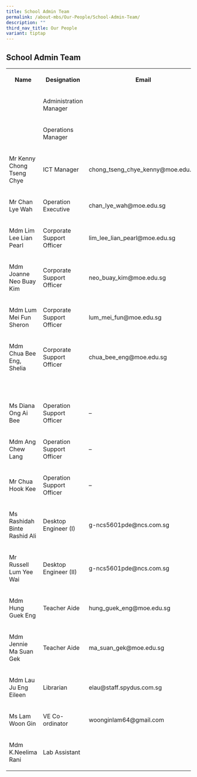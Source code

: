 ```yaml
---
title: School Admin Team
permalink: /about-mbs/Our-People/School-Admin-Team/
description: ""
third_nav_title: Our People
variant: tiptap
---
```

<h2>School Admin Team</h2><table><tbody><tr><th rowspan="1" colspan="1"><p>Name</p></th><th rowspan="1" colspan="1"><p>Designation</p></th><th rowspan="1" colspan="1"><p>Email</p></th></tr><tr><td rowspan="1" colspan="1"><p></p></td><td rowspan="1" colspan="1"><p>Administration Manager</p></td><td rowspan="1" colspan="1"><p></p></td></tr><tr><td rowspan="1" colspan="1"><p></p></td><td rowspan="1" colspan="1"><p>Operations Manager</p></td><td rowspan="1" colspan="1"><p></p></td></tr><tr><td rowspan="1" colspan="1"><p>Mr Kenny Chong Tseng Chye</p></td><td rowspan="1" colspan="1"><p>ICT Manager</p></td><td rowspan="1" colspan="1"><p>chong_tseng_chye_kenny@moe.edu.sg</p></td></tr><tr><td rowspan="1" colspan="1"><p>Mr Chan Lye Wah</p></td><td rowspan="1" colspan="1"><p>Operation Executive</p></td><td rowspan="1" colspan="1"><p>chan_lye_wah@moe.edu.sg</p></td></tr><tr><td rowspan="1" colspan="1"><p>Mdm Lim Lee Lian Pearl</p></td><td rowspan="1" colspan="1"><p>Corporate Support Officer</p></td><td rowspan="1" colspan="1"><p>lim_lee_lian_pearl@moe.edu.sg</p></td></tr><tr><td rowspan="1" colspan="1"><p>Mdm Joanne Neo Buay Kim</p></td><td rowspan="1" colspan="1"><p>Corporate Support Officer</p></td><td rowspan="1" colspan="1"><p>neo_buay_kim@moe.edu.sg</p></td></tr><tr><td rowspan="1" colspan="1"><p>Mdm Lum Mei Fun Sheron</p></td><td rowspan="1" colspan="1"><p>Corporate Support Officer</p></td><td rowspan="1" colspan="1"><p>lum_mei_fun@moe.edu.sg</p></td></tr><tr><td rowspan="1" colspan="1"><p>Mdm Chua Bee Eng, Shelia</p></td><td rowspan="1" colspan="1"><p>Corporate Support Officer</p></td><td rowspan="1" colspan="1"><p>chua_bee_eng@moe.edu.sg</p></td></tr><tr><td rowspan="1" colspan="1"><p></p></td><td rowspan="1" colspan="1"><p></p></td><td rowspan="1" colspan="1"><p></p></td></tr><tr><td rowspan="1" colspan="1"><p></p></td><td rowspan="1" colspan="1"><p></p></td><td rowspan="1" colspan="1"><p></p></td></tr><tr><td rowspan="1" colspan="1"><p>Ms Diana Ong Ai Bee</p></td><td rowspan="1" colspan="1"><p>Operation Support Officer</p></td><td rowspan="1" colspan="1"><p>–</p></td></tr><tr><td rowspan="1" colspan="1"><p>Mdm Ang Chew Lang</p></td><td rowspan="1" colspan="1"><p>Operation Support Officer</p></td><td rowspan="1" colspan="1"><p>–</p></td></tr><tr><td rowspan="1" colspan="1"><p>Mr Chua Hook Kee</p></td><td rowspan="1" colspan="1"><p>Operation Support Officer</p></td><td rowspan="1" colspan="1"><p>–</p></td></tr><tr><td rowspan="1" colspan="1"><p>Ms Rashidah Binte Rashid Ali</p></td><td rowspan="1" colspan="1"><p>Desktop Engineer (I)</p></td><td rowspan="1" colspan="1"><p>g-ncs5601pde@ncs.com.sg</p></td></tr><tr><td rowspan="1" colspan="1"><p>Mr Russell Lum Yee Wai</p></td><td rowspan="1" colspan="1"><p>Desktop Engineer (II)</p></td><td rowspan="1" colspan="1"><p>g-ncs5601pde@ncs.com.sg</p></td></tr><tr><td rowspan="1" colspan="1"><p>Mdm Hung Guek Eng</p></td><td rowspan="1" colspan="1"><p>Teacher Aide</p></td><td rowspan="1" colspan="1"><p>hung_guek_eng@moe.edu.sg</p></td></tr><tr><td rowspan="1" colspan="1"><p>Mdm Jennie Ma Suan Gek</p></td><td rowspan="1" colspan="1"><p>Teacher Aide</p></td><td rowspan="1" colspan="1"><p>ma_suan_gek@moe.edu.sg</p></td></tr><tr><td rowspan="1" colspan="1"><p>Mdm Lau Ju Eng Eileen</p></td><td rowspan="1" colspan="1"><p>Librarian</p></td><td rowspan="1" colspan="1"><p>elau@staff.spydus.com.sg</p></td></tr><tr><td rowspan="1" colspan="1"><p>Ms Lam Woon Gin</p></td><td rowspan="1" colspan="1"><p>VE Co-ordinator</p></td><td rowspan="1" colspan="1"><p>woonginlam64@gmail.com</p></td></tr><tr><td rowspan="1" colspan="1"><p>Mdm K.Neelima Rani</p></td><td rowspan="1" colspan="1"><p>Lab Assistant</p></td><td rowspan="1" colspan="1"><p></p></td></tr></tbody></table><p></p>